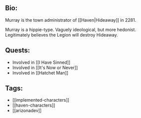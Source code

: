 ## Bio:

Murray is the town administrator of [[Haven|Hideaway]] in 2281. 

Murray is a hippie-type. Vaguely ideological, but more hedonist. Legitimately believes the Legion will destroy Hideaway.

## Quests:

- Involved in [[I Have Sinned]]
- Involved in [[It's Now or Never]]
- Involved in [[Hatchet Man]]

## Tags:

- [[implemented-characters]]
- [[haven-characters]]
- [[arizonadev]]